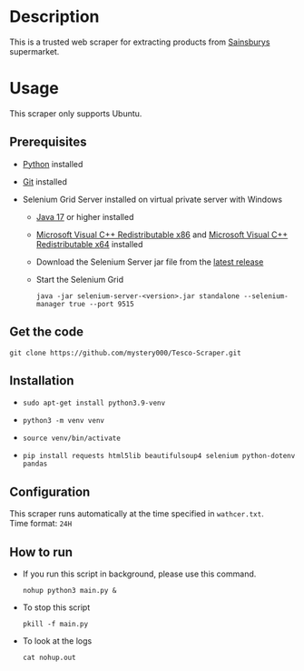 # Description

This is a trusted web scraper for extracting products from [Sainsburys](https://sainsburys.co.uk/) supermarket.

# Usage

This scraper only supports Ubuntu.

## Prerequisites

- [Python](https://phoenixnap.com/kb/how-to-install-python-3-ubuntu) installed

- [Git](https://www.digitalocean.com/community/tutorials/how-to-install-git-on-ubuntu-20-04) installed

- Selenium Grid Server installed on virtual private server with Windows

  - [Java 17](https://www.oracle.com/java/technologies/javase/jdk17-archive-downloads.html) or higher installed

  - [Microsoft Visual C++ Redistributable x86](https://aka.ms/vs/17/release/vc_redist.x86.exe) and [Microsoft Visual C++ Redistributable x64](https://aka.ms/vs/17/release/vc_redist.x64.exe) installed

  - Download the Selenium Server jar file from the [latest release](https://github.com/SeleniumHQ/selenium/releases/latest)

  - Start the Selenium Grid

    `java -jar selenium-server-<version>.jar standalone --selenium-manager true --port 9515`

## Get the code

`git clone https://github.com/mystery000/Tesco-Scraper.git` <br />

## Installation

- `sudo apt-get install python3.9-venv`

- `python3 -m venv venv`

- `source venv/bin/activate`

- `pip install requests html5lib beautifulsoup4 selenium python-dotenv pandas`

## Configuration

This scraper runs automatically at the time specified in `wathcer.txt`.<br />
Time format: `24H`

## How to run

- If you run this script in background, please use this command.

  `nohup python3 main.py &`

- To stop this script

  `pkill -f main.py`

- To look at the logs

  `cat nohup.out`

